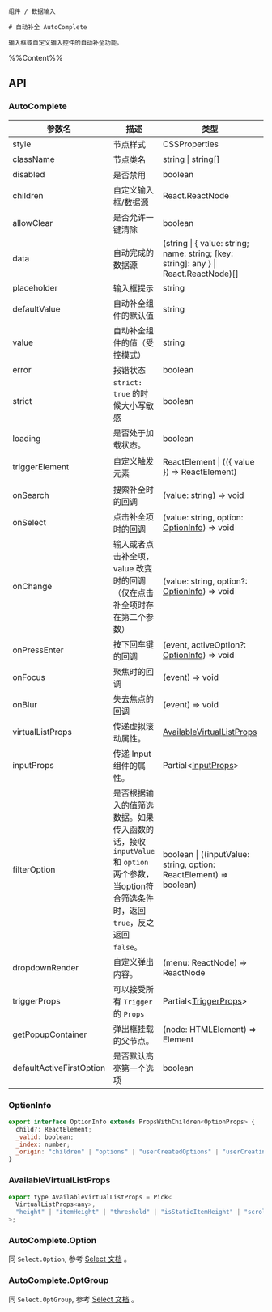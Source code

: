`````
组件 / 数据输入

# 自动补全 AutoComplete

输入框或自定义输入控件的自动补全功能。
`````

%%Content%%

## API

### AutoComplete

|参数名|描述|类型|默认值|版本|
|---|---|---|---|---|
|style|节点样式|CSSProperties |`-`|-|
|className|节点类名|string \| string[] |`-`|-|
|disabled|是否禁用|boolean |`-`|-|
|children|自定义输入框/数据源|React.ReactNode |`-`|-|
|allowClear|是否允许一键清除|boolean |`-`|-|
|data|自动完成的数据源|(string \| { value: string; name: string; [key: string]: any } \| React.ReactNode)[] |`-`|-|
|placeholder|输入框提示|string |`-`|-|
|defaultValue|自动补全组件的默认值|string |`-`|-|
|value|自动补全组件的值（受控模式）|string |`-`|-|
|error|报错状态|boolean |`-`|-|
|strict|`strict: true` 的时候大小写敏感|boolean |`-`|-|
|loading|是否处于加载状态。|boolean |`-`|2.10.0|
|triggerElement|自定义触发元素|ReactElement \| (({ value }) => ReactElement) |`<Input />`|`() => ReactElement` in 2.31.0|
|onSearch|搜索补全时的回调|(value: string) => void |`-`|-|
|onSelect|点击补全项时的回调|(value: string, option: [OptionInfo](#optioninfo)) => void |`-`|-|
|onChange|输入或者点击补全项，value 改变时的回调（仅在点击补全项时存在第二个参数）|(value: string, option?: [OptionInfo](#optioninfo)) => void |`-`|-|
|onPressEnter|按下回车键的回调|(event, activeOption?: [OptionInfo](#optioninfo)) => void |`-`|`activeOption` in 2.25.1|
|onFocus|聚焦时的回调|(event) => void |`-`|-|
|onBlur|失去焦点的回调|(event) => void |`-`|-|
|virtualListProps|传递虚拟滚动属性。|[AvailableVirtualListProps](#availablevirtuallistprops) |`-`|2.2.0|
|inputProps|传递 Input 组件的属性。|Partial&lt;[InputProps](input#input)&gt; |`-`|2.10.0|
|filterOption|是否根据输入的值筛选数据。如果传入函数的话，接收 `inputValue` 和 `option` 两个参数，当option符合筛选条件时，返回 `true`，反之返回 `false`。|boolean \| ((inputValue: string, option: ReactElement) => boolean) |`true`|-|
|dropdownRender|自定义弹出内容。|(menu: ReactNode) => ReactNode |`-`|-|
|triggerProps|可以接受所有 `Trigger` 的 `Props`|Partial&lt;[TriggerProps](trigger#trigger)&gt; |`-`|-|
|getPopupContainer|弹出框挂载的父节点。|(node: HTMLElement) => Element |`-`|-|
|defaultActiveFirstOption|是否默认高亮第一个选项|boolean |`true`|-|

### OptionInfo

```js
export interface OptionInfo extends PropsWithChildren<OptionProps> {
  child?: ReactElement;
  _valid: boolean;
  _index: number;
  _origin: "children" | "options" | "userCreatedOptions" | "userCreatingOption";
}
```

### AvailableVirtualListProps

```js
export type AvailableVirtualListProps = Pick<
  VirtualListProps<any>,
  "height" | "itemHeight" | "threshold" | "isStaticItemHeight" | "scrollOptions"
>;
```

### AutoComplete.Option

同 `Select.Option`, 参考 [Select 文档](/react/components/select) 。

### AutoComplete.OptGroup

同 `Select.OptGroup`, 参考 [Select 文档](/react/components/select) 。
